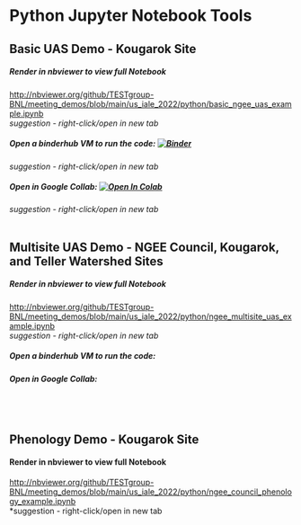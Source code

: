 # Python Jupyter Notebook Tools <br>

## Basic UAS Demo - Kougarok Site <br>
##### Render in nbviewer to view full Notebook
http://nbviewer.org/github/TESTgroup-BNL/meeting_demos/blob/main/us_iale_2022/python/basic_ngee_uas_example.ipynb <br>
*suggestion - right-click/open in new tab*
<br>

##### Open a binderhub VM to run the code: [![Binder](https://mybinder.org/badge_logo.svg)](https://mybinder.org/v2/gh/TESTgroup-BNL/meeting_demos/0a30ee64aa4a7fd43c1f5dd05e3a91e068123b1d?urlpath=lab%2Ftree%2Fus_iale_2022%2Fpython%2Fbasic_ngee_uas_example.ipynb) <br>
*suggestion - right-click/open in new tab*
<br>

##### Open in Google Collab: [![Open In Colab](https://colab.research.google.com/assets/colab-badge.svg)](https://colab.research.google.com/github/TESTgroup-BNL/meeting_demos/blob/main/us_iale_2022/python/basic_ngee_uas_example.ipynb) <br>
*suggestion - right-click/open in new tab*
<br>
<br>

## Multisite UAS Demo - NGEE Council, Kougarok, and Teller Watershed Sites <br>
##### Render in nbviewer to view full Notebook
http://nbviewer.org/github/TESTgroup-BNL/meeting_demos/blob/main/us_iale_2022/python/ngee_multisite_uas_example.ipynb <br>
*suggestion - right-click/open in new tab*

##### Open a binderhub VM to run the code:

##### Open in Google Collab:
<br>
<br>

## Phenology Demo - Kougarok Site <br>
#### Render in nbviewer to view full Notebook
http://nbviewer.org/github/TESTgroup-BNL/meeting_demos/blob/main/us_iale_2022/python/ngee_council_phenology_example.ipynb <br>
*suggestion - right-click/open in new tab
<br>
